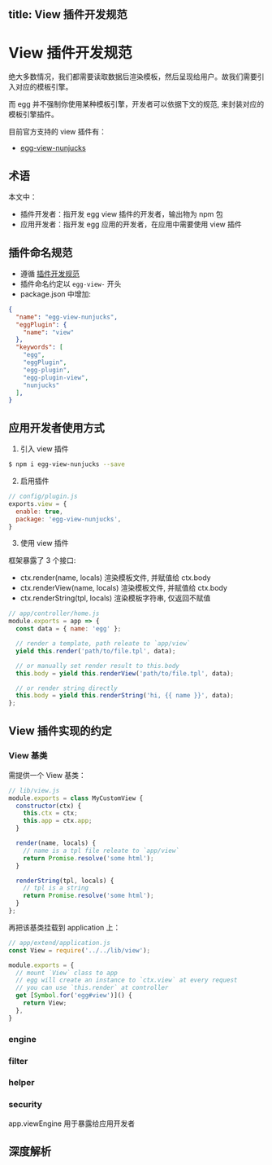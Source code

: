 title: View 插件开发规范
---

# View 插件开发规范

绝大多数情况，我们都需要读取数据后渲染模板，然后呈现给用户。故我们需要引入对应的模板引擎。

而 egg 并不强制你使用某种模板引擎，开发者可以依据下文的规范, 来封装对应的模板引擎插件。

目前官方支持的 view 插件有：
- [egg-view-nunjucks](https://github.com/eggjs/egg-view-nunjucks)

## 术语

本文中：
- 插件开发者：指开发 egg view 插件的开发者，输出物为 npm 包
- 应用开发者：指开发 egg 应用的开发者，在应用中需要使用 view 插件

## 插件命名规范

- 遵循 [插件开发规范](../advanced/plugin.md)
- 插件命名约定以 `egg-view-` 开头
- package.json 中增加:

```json
{
  "name": "egg-view-nunjucks",
  "eggPlugin": {
    "name": "view"
  },
  "keywords": [
    "egg",
    "eggPlugin",
    "egg-plugin",
    "egg-plugin-view",
    "nunjucks"
  ],
}
```

## 应用开发者使用方式

1. 引入 view 插件

```bash
$ npm i egg-view-nunjucks --save
```

2. 启用插件

```js
// config/plugin.js
exports.view = {
  enable: true,
  package: 'egg-view-nunjucks',
}
```

3. 使用 view 插件

框架暴露了 3 个接口:
- ctx.render(name, locals) 渲染模板文件, 并赋值给 ctx.body
- ctx.renderView(name, locals) 渲染模板文件, 并赋值给 ctx.body
- ctx.renderString(tpl, locals) 渲染模板字符串, 仅返回不赋值

```js
// app/controller/home.js
module.exports = app => {
  const data = { name: 'egg' };

  // render a template, path releate to `app/view`
  yield this.render('path/to/file.tpl', data);

  // or manually set render result to this.body
  this.body = yield this.renderView('path/to/file.tpl', data);

  // or render string directly
  this.body = yield this.renderString('hi, {{ name }}', data);
};
```


## View 插件实现的约定

### View 基类

需提供一个 View 基类：

```js
// lib/view.js
module.exports = class MyCustomView {
  constructor(ctx) {
    this.ctx = ctx;
    this.app = ctx.app;
  }

  render(name, locals) {
    // name is a tpl file releate to `app/view`
    return Promise.resolve('some html');
  }

  renderString(tpl, locals) {
    // tpl is a string
    return Promise.resolve('some html');
  }
};
```

再把该基类挂载到 application 上：

```js
// app/extend/application.js
const View = require('../../lib/view');

module.exports = {
  // mount `View` class to app
  // egg will create an instance to `ctx.view` at every request
  // you can use `this.render` at controller
  get [Symbol.for('egg#view')]() {
    return View;
  },
}
```

### engine

### filter

### helper

### security


app.viewEngine 用于暴露给应用开发者


## 深度解析

